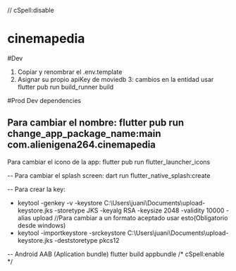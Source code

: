 // cSpell:disable
# cinemapedia

#Dev

1. Copiar y renombrar el .env.template
2. Asignar su propio apiKey de moviedb
3: cambios en la entidad usar flutter pub run build_runner build

#Prod
Dev dependencies

Para cambiar el nombre:
flutter pub run change_app_package_name:main com.alienigena264.cinemapedia
--
Para cambiar el icono de la app:
flutter pub run flutter_launcher_icons

--
Para cambiar el splash screen:
dart run flutter_native_splash:create

--
Para crear la key:
- keytool -genkey -v -keystore C:\Users\juani\Documents\upload-keystore.jks -storetype JKS -keyalg RSA -keysize 2048 -validity 10000 -alias upload
//Para cambiar a un formato aceptado usar esto(Obligatorio desde windows)
- keytool -importkeystore -srckeystore  C:\Users\juani\Documents\upload-keystore.jks -deststoretype pkcs12 

--
Android AAB (Aplication bundle)
flutter build appbundle
/* cSpell:enable */


